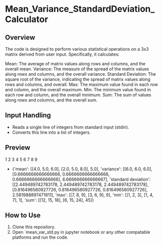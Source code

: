 # Mean_Variance_StandardDeviation_Calculator
## Overview
The code is designed to perform various statistical operations on a 3x3 matrix derived from user input. Specifically, it calculates:

Mean: The average of matrix values along rows and columns, and the overall mean.
Variance: The measure of the spread of the matrix values along rows and columns, and the overall variance.
Standard Deviation: The square root of the variance, indicating the spread of matrix values along rows and columns, and overall.
Max: The maximum value found in each row and column, and the overall maximum.
Min: The minimum value found in each row and column, and the overall minimum.
Sum: The sum of values along rows and columns, and the overall sum.

## Input Handling
- Reads a single line of integers from standard input (stdin).
- Converts this line into a list of integers.

## Preview
 1 2 3 4 5 6 7 8 9
- {'mean': [[4.0, 5.0, 6.0], [2.0, 5.0, 8.0], 5.0], 'variance': [[6.0, 6.0, 6.0], [0.6666666666666666, 0.6666666666666666, 0.6666666666666666], 6.666666666666667], 'standard deviation': [[2.449489742783178, 2.449489742783178, 2.449489742783178], [0.816496580927726, 0.816496580927726, 0.816496580927726], 2.581988897471611], 'max': [[7, 8, 9], [3, 6, 9], 9], 'min': [[1, 2, 3], [1, 4, 7], 1], 'sum': [[12, 15, 18], [6, 15, 24], 45]}


## How to Use
1. Clone this repository.
2. Open `mean_var_std.py in jupyter notebook or any other compatable platforms and run the code.
